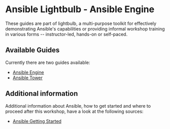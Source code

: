 # Ansible Lightbulb - Ansible Engine

These guides are part of lightbulb, a multi-purpose toolkit for effectively demonstrating Ansible's capabilities or providing informal workshop training in various forms -- instructor-led, hands-on or self-paced.

## Available Guides

Currently there are two guides available:

* [Ansible Engine](ansible_engine/README.md)
* [Ansible Tower](ansible_tower/README.md)

## Additional information

Additional information about Ansible, how to get started and where to proceed after this workshop, have a look at the following sources:

* [Ansible Getting Started](http://docs.ansible.com/ansible/latest/intro_getting_started.html)
